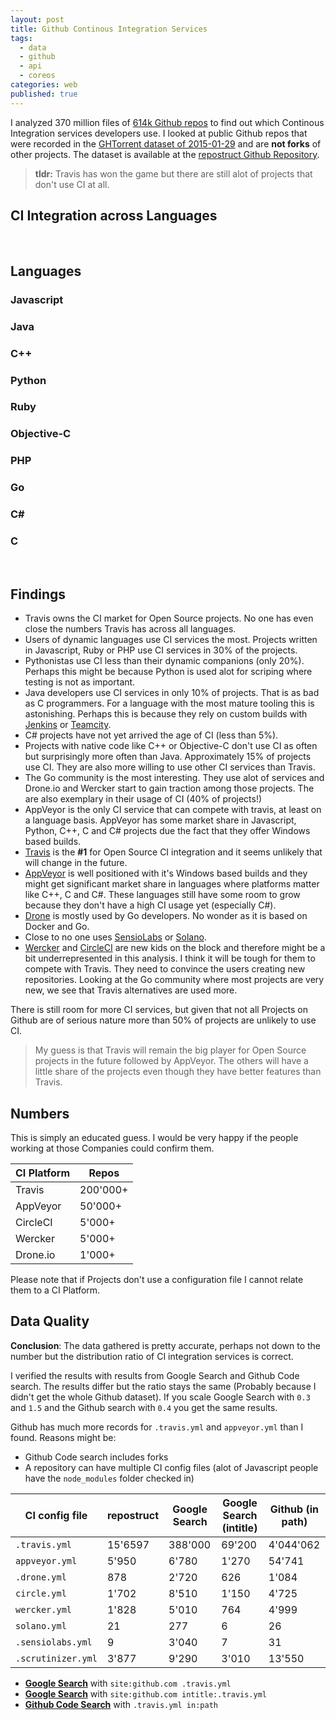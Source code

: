 ```yaml
---
layout: post
title: Github Continous Integration Services
tags:
  - data
  - github
  - api
  - coreos
categories: web
published: true
---
```

I analyzed 370 million files of [614k Github repos](https://github.com/lukasmartinelli/repostruct/tree/master/repos)
to find out which Continous Integration services developers use.
I looked at public Github repos that were recorded in the [GHTorrent dataset
of 2015-01-29](http://ghtorrent.org/downloads.html) and are **not forks** of other projects.
The dataset is available at the [repostruct Github Repository](https://github.com/lukasmartinelli/repostruct).

> **tldr:** Travis has won the game but there are still alot of projects that don't use CI at all.

<link rel="stylesheet" href="/css/chart.css">
<script src="//cdn.jsdelivr.net/chart.js/1.0.2/Chart.min.js"></script>
<script src="/js/Chart.StackedBar.js"></script>

## CI Integration across Languages

<div class="chart">
<canvas id="ci-integration-chart" style="height: 500px;"></canvas>
<div class="legend" id="ci-integration-legend"></div>
</div>
<br clear="all" />

<script>

window.createLegend = function(legendId, chart) {
    var legendHolder = document.createElement('div');
    legendHolder.innerHTML = chart.generateLegend();
    document.getElementById(legendId).appendChild(legendHolder.firstChild);
};

window.githubIntegrationData = {
    "AppVeyor": {
        data: {
            javascript: 3181,
            java: 150,
            python: 573,
            ruby: 197,
            php: 224,
            cpp: 407,
            objc: 8,
            go: 17,
            csharp: 848,
            c: 345
        },
        color: "#46BFBD",
        highlight: "#5AD3D1"
    },
    "CircleCI": {
        data: {
            javascript: 719,
            java: 161,
            python: 156,
            ruby: 390,
            php: 84,
            cpp: 11 ,
            objc:10,
            go: 156,
            csharp: 2,
            c: 13

        },
        color: "#FDB45C",
        highlight: "#FFC870",
    },
    "Wercker": {
        data: {
            javascript: 847,
            java: 196,
            python: 183,
            ruby: 97,
            php: 37,
            cpp: 21,
            objc: 3,
            go: 431,
            csharp: 1,
            c: 12

        },
        color: "#C6388B",
        highlight: "#D559A2",
    },
    "Drone": {
        data: {
            javascript: 97,
            java: 21,
            python: 58,
            ruby: 43,
            php: 11,
            cpp: 8,
            objc: 0,
            go: 634,
            csharp: 0,
            c: 6
        },
        color: "#4D5360",
        highlight: "#616774",
    },
    "Travis": {
        data: {
            javascript: 58234,
            java: 17675,
            python: 19339,
            ruby: 20217,
            php: 19359,
            cpp: 5760,
            objc: 5221,
            go: 5943,
            csharp: 698,
            c: 4151
        },
        color: "#F7464A",
        highlight: "#FF5A5E",
    },
    "No CI": {
        data: {
            javascript: 162454,
            java: 136799,
            python: 81857,
            ruby: 51854,
            php: 55214,
            cpp: 45635,
            objc: 30060,
            go: 11089,
            csharp: 35387,
            c: 44602
        },
        color: "#ccc",
        highlight: "#ddd",
    }
};
window.chartData = function(lang) {
    var data = [];
    for (var key in window.githubIntegrationData) {
        if (window.githubIntegrationData.hasOwnProperty(key)) {
            var provider = window.githubIntegrationData[key];
            var value = provider.data[lang];
            data.push({
                label: key,
                color: provider.color,
                highlight: provider.highlight,
                value: value
            });
        }
    }
    return data;
};
window.createDoughnutChart = function(chartId, lang) {
    var data = window.chartData(lang);
    var ctx = document.getElementById(chartId).getContext("2d");
    var chart = new Chart(ctx).Doughnut(data, {
         animation: false,
    });
    return chart;
};
</script>

<script>
(function() {
var datasets = [];
for (var key in window.githubIntegrationData) {
    if (window.githubIntegrationData.hasOwnProperty(key)) {
        var provider = window.githubIntegrationData[key];
        var valuesArray = [];
        for (var seriesKey in provider.data) {
            if(provider.data.hasOwnProperty(seriesKey)) {
                valuesArray.push(provider.data[seriesKey])
            }
        }
        datasets.push({
            label: key,
            fillColor: provider.color,
            highlightFill: provider.highlight,
            data: valuesArray
        });
    }
}

var data = {
    labels: ["Javascript", "Java", "Python", "Ruby", "PHP", "C++", "Objective-C", "Go", "C#", "C"],
    datasets: datasets
};

var ctx = document.getElementById("ci-integration-chart").getContext("2d");
var chart = new Chart(ctx).StackedBar(data, {
     barShowStroke: false,
});
var legendHolder = document.createElement('div');
legendHolder.innerHTML = chart.generateLegend();
document.getElementById('ci-integration-legend').appendChild(legendHolder.firstChild);

})();

</script>

## Languages

<div class="chart">
<div class="legend" id="legend-languages"></div>
</div>
<div class="chart-section">
<h3>Javascript</h3>
<canvas style="width: 200px; height: 180px;" id="chart-javascript"></canvas>
</div>
<div class="chart-section">
<h3>Java</h3>
<canvas style="width: 200px; height: 180px;" id="chart-java"></canvas>
</div>
<div class="chart-section">
<h3>C++</h3>
<canvas style="width: 200px; height: 180px;" id="chart-cpp"></canvas>
</div>
<div class="chart-section">
<h3>Python</h3>
<canvas style="width: 200px; height: 180px;" id="chart-python"></canvas>
</div>
<div class="chart-section">
<h3>Ruby</h3>
<canvas style="width: 200px; height: 180px;" id="chart-ruby"></canvas>
</div>
<div class="chart-section">
<h3>Objective-C</h3>
<canvas style="width: 200px; height: 180px;" id="chart-objc"></canvas>
</div>
<div class="chart-section">
<h3>PHP</h3>
<canvas style="width: 200px; height: 180px;" id="chart-php"></canvas>
</div>
<div class="chart-section">
<h3>Go</h3>
<canvas style="width: 200px; height: 180px;" id="chart-golang"></canvas>
</div>
<div class="chart-section">
<h3>C#</h3>
<canvas style="width: 200px; height: 180px;" id="chart-csharp"></canvas>
</div>
<div class="chart-section">
<h3>C</h3>
<canvas style="width: 200px; height: 180px;" id="chart-c"></canvas>
</div>
<br clear="all" />

<script>
(function() {
    var goChart = window.createDoughnutChart('chart-golang', 'go');
    var jsChart = window.createDoughnutChart('chart-javascript', 'javascript');
    var javaChart = window.createDoughnutChart('chart-java', 'java');
    var cppChart = window.createDoughnutChart('chart-cpp', 'cpp');
    var pythonChart = window.createDoughnutChart('chart-python', 'python');
    var rubyChart = window.createDoughnutChart('chart-ruby', 'ruby');
    var phpChart = window.createDoughnutChart('chart-php', 'php');
    var objcChart = window.createDoughnutChart('chart-objc', 'objc');
    var csharpChart = window.createDoughnutChart('chart-csharp', 'csharp');
    var cChart = window.createDoughnutChart('chart-c', 'c');
    createLegend('legend-languages', goChart);
})();
</script>

## Findings

- Travis owns the CI market for Open Source projects.
  No one has even close the numbers Travis has across all languages.
- Users of dynamic languages use CI services the most.
  Projects written in Javascript, Ruby or PHP use CI services in 30% of the projects.
- Pythonistas use CI less than their dynamic companions (only 20%).
  Perhaps this might be because Python is used alot for scriping where testing
  is not as important.
- Java developers use CI services in only 10% of projects. That is as bad as C programmers.
  For a language with the most mature tooling this is astonishing.
  Perhaps this is because they rely on custom builds with [Jenkins](https://jenkins-ci.org/)
  or [Teamcity](https://www.jetbrains.com/teamcity/).
- C# projects have not yet arrived the age of CI (less than 5%).
- Projects with native code like C++ or Objective-C don't use CI as often but surprisingly more often
  than Java. Approximately 15% of projects use CI. They are also more willing to use other CI services than Travis.
- The Go community is the most interesting. They use alot of services and Drone.io and Wercker
  start to gain traction among those projects. The are also exemplary
  in their usage of CI (40% of projects!)
- AppVeyor is the only CI service that can compete with travis, at least on a language basis.
  AppVeyor has some market share in Javascript, Python, C++, C and C# projects
  due the fact that they offer Windows based builds.
- [Travis](https://travis-ci.org/) is the **#1** for Open Source CI integration and it
  seems unlikely that will change in the future.
- [AppVeyor](http://www.appveyor.com/) is well positioned with it's Windows based builds and they might get significant market share in
  languages where platforms matter like C++, C and C#.
   These languages still have some room to grow because they don't have a high CI usage yet (especially C#).
- [Drone](http://drone.io/) is mostly used by Go developers. No wonder as it is based on Docker and Go.
- Close to no one uses [SensioLabs](https://sensiolabs.com/) or [Solano](https://www.solanolabs.com/).
- [Wercker](http://wercker.com/) and [CircleCI](https://circleci.com/) are new kids on the block and
   therefore might be a bit underrepresented in this analysis.
   I think it will be tough for them to compete with Travis.  They need to convince the users creating new repositories.
   Looking at the Go community where most projects are very new, we see that Travis alternatives are used more.

There is still room for more CI services, but given that not all Projects on Github
are of serious nature more than 50% of projects are unlikely to use CI.

> My guess is that Travis will remain the big player for Open Source projects in the future followed by AppVeyor.
The others will have a little share of the projects even though they have better features than Travis.

## Numbers

This is simply an educated guess. I would be very happy if the people working at those
Companies could confirm them.

CI Platform | Repos
------------|-----------
Travis      | 200'000+
AppVeyor    | 50'000+
CircleCI    | 5'000+
Wercker     | 5'000+
Drone.io    | 1'000+

Please note that if Projects don't use a configuration file I cannot relate them to a CI Platform.

## Data Quality

**Conclusion**: The data gathered is pretty accurate, perhaps not down to the number but the
distribution ratio of CI integration services is correct.

I verified the results with results from Google Search and Github Code search.
The results differ but the ratio stays the same (Probably because I didn't get
the whole Github dataset).
If you scale Google Search with `0.3` and `1.5` and the Github search with `0.4` you get the same results.

Github has much more records for `.travis.yml` and `appveyor.yml` than I found.
Reasons might be:

- Github Code search includes forks
- A repository can have multiple CI config files (alot of Javascript people have the
  `node_modules` folder checked in)

CI config file    | repostruct   | Google Search  | Google Search (intitle)  | Github (in path)
------------------|--------------|----------------|--------------------------|-----------------
`.travis.yml`     | 15'6597      | 388'000        | 69'200                   | 4'044'062
`appveyor.yml`    | 5'950        | 6'780          | 1'270                    | 54'741
`.drone.yml`      | 878          | 2'720          | 626                      | 1'084
`circle.yml`      | 1'702        | 8'510          | 1'150                    | 4'725
`wercker.yml`     | 1'828        | 5'010          | 764                      | 4'999
`solano.yml`      | 21           | 277            | 6                        | 26
`.sensiolabs.yml` | 9            | 3'040          | 7                        | 31
`.scrutinizer.yml`| 3'877        | 9'290          | 3'010                    | 13'550

- **[Google Search](https://www.google.ch/search?q=.travis.yml+site:github.com)** with `site:github.com .travis.yml`
- **[Google Search](https://www.google.ch/search?q=intitle:.travis.yml+site:github.com)** with `site:github.com intitle:.travis.yml`
- **[Github Code Search](https://github.com/search?utf8=%E2%9C%93&q=.travis.yml+in%3Apath&type=Code&ref=searchresults)** with `.travis.yml in:path`
